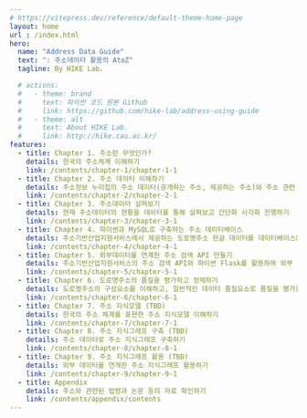 ```yaml
---
# https://vitepress.dev/reference/default-theme-home-page
layout: home
url : /index.html
hero:
  name: "Address Data Guide"
  text: ": 주소데이터 활용의 AtoZ"
  tagline: By HIKE Lab.

  # actions:
  #   - theme: brand
  #     text: 파이썬 코드 원본 Github
  #     link: https://github.com/hike-lab/address-using-guide
  #   - theme: alt
  #     text: About HIKE Lab.
  #     link: http://hike.cau.ac.kr/
features:
  - title: Chapter 1. 주소란 무엇인가?
    details: 한국의 주소체계 이해하기
    link: /contents/chapter-1/chapter-1-1
  - title: Chapter 2. 주소 데이터 이해하기
    details: 주소정보 누리집의 주소 데이터(공개하는 주소, 제공하는 주소)와 주소 관련 코드체계 이해하기
    link: /contents/chapter-2/chapter-2-1
  - title: Chapter 3. 주소데이터 살펴보기
    details: 현재 주소데이터의 현황을 데이터를 통해 살펴보고 간단화 시각화 진행하기
    link: /contents/chapter-3/chapter-3-1
  - title: Chapter 4. 파이썬과 MySQL로 구축하는 주소 데이터베이스
    details: 주소기반산업지원서비스에서 제공하는 도로명주소 한글 데이터를 데이터베이스에 저장하고, SQL을 이용해 질의해보기
    link: /contents/chapter-4/chapter-4-1
  - title: Chapter 5. 외부데이터를 연계한 주소 검색 API 만들기
    details: 주소기반산업지원서비스의 주소 검색 API와 파이썬 Flask를 활용하여 외부 데이터를 연계한 주소 검색 API 만들기
    link: /contents/chapter-5/chapter-5-1
  - title: Chapter 6. 도로명주소의 품질을 평가하고 정제하기
    details: 도로명주소의 구성요소를 이해하고, 일반적인 데이터 품질요소로 품질을 평가한 다음 정제하기
    link: /contents/chapter-6/chapter-6-1
  - title: Chapter 7. 주소 지식모델 (TBD)
    details: 한국의 주소 체계를 표현한 주소 지식모델 이해하기
    link: /contents/chapter-7/chapter-7-1
  - title: Chapter 8. 주소 지식그래프 구축 (TBD)
    details: 주소 데이터로 주소 지식그래프 구축하기
    link: /contents/chapter-8/chapter-8-1
  - title: Chapter 9. 주소 지식그래프 활용 (TBD)
    details: 외부 데이터를 연게한 주소 지식그래프 활용하기
    link: /contents/chapter-9/chapter-9-1
  - title: Appendix
    details: 주소와 관련된 법령과 논문 등의 자료 확인하기
    link: /contents/appendix/contents
---
```

